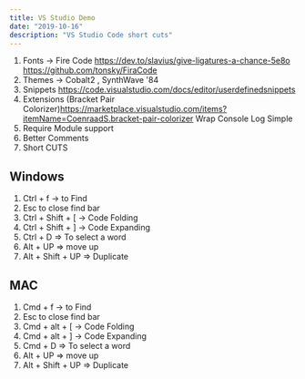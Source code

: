 ```yaml
---
title: VS Studio Demo
date: "2019-10-16"
description: "VS Studio Code short cuts"
---
```

1) Fonts -> Fire Code https://dev.to/slavius/give-ligatures-a-chance-5e8o
https://github.com/tonsky/FiraCode
2) Themes -> Cobalt2 , SynthWave '84 
4) Snippets https://code.visualstudio.com/docs/editor/userdefinedsnippets
3) Extensions
    (Bracket Pair Colorizer)https://marketplace.visualstudio.com/items?itemName=CoenraadS.bracket-pair-colorizer
    Wrap Console Log Simple
4) Require Module support
5) Better Comments
5) Short CUTS
## Windows
1. Ctrl + f -> to Find 
2. Esc to close find bar
3. Ctrl + Shift + [ -> Code Folding
4. Ctrl + Shift + ] -> Code Expanding
5. Ctrl + D => To select a word
6. Alt  + UP => move up
7. Alt + Shift + UP => Duplicate

## MAC
1. Cmd + f -> to Find 
2. Esc to close find bar
3. Cmd + alt + [ -> Code Folding
4. Cmd + alt + ] -> Code Expanding
5. Cmd + D => To select a word
6. Alt  + UP => move up
7. Alt + Shift + UP => Duplicate
